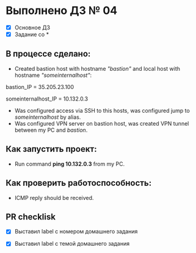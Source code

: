 # Выполнено ДЗ № 04

- [x] Основное ДЗ
- [x] Задание со *

## В процессе сделано:
- Created bastion host with hostname _"bastion"_ and local host with hostname _"someinternalhost"_:

bastion_IP = 35.205.23.100

someinternalhost_IP = 10.132.0.3

- Was configured access via SSH to this hosts, was configured jump to _someinternalhost_ by alias.
- Was configured VPN server on bastion host, was created VPN tunnel between my PC and _bastion_.

## Как запустить проект:
- Run command **ping 10.132.0.3** from my PC.

## Как проверить работоспособность:
- ICMP reply should be received.

## PR checklisk
- [x] Выставил label с номером домашнего задания
- [x] Выставил label с темой домашнего задания

